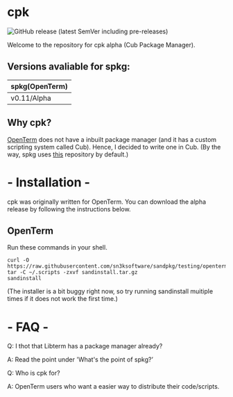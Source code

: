 # cpk
![GitHub release (latest SemVer including pre-releases)](https://img.shields.io/github/v/release/sn3ksoftware/sandpkg?include_prereleases&sort=semver)

Welcome to the repository for cpk alpha (Cub Package Manager).

## Versions avaliable for spkg:
spkg(OpenTerm) |
------------ |
v0.11/Alpha |

## Why cpk?
[OpenTerm](https://github.com/louisdh/openterm) does not have a inbuilt package manager (and it has a custom scripting system called Cub).
Hence, I decided to write one in Cub.
(By the way, spkg uses [this](https://github.com/sn3ksoftware/sandboxrepo) repository by default.)

# - Installation -
cpk was originally written for OpenTerm.
You can download the alpha release by following the instructions below.

## OpenTerm
Run these commands in your shell.

```
curl -O https://raw.githubusercontent.com/sn3ksoftware/sandpkg/testing/openterm/sandinstall.tar.gz
tar -C ~/.scripts -zxvf sandinstall.tar.gz
sandinstall
```
(The installer is a bit buggy right now, so try running sandinstall muitiple times if it does not work the first time.)

# - FAQ -
Q: I thot that Libterm has a package manager already?

A: Read the point under 'What's the point of spkg?’

Q: Who is cpk for?

A: OpenTerm users who want a easier way to distribute their code/scripts.
